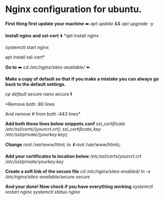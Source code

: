 # Nginx configuration for ubuntu.

**First thing first update your machine** ➡️ *apt update && apt upgrade -y*

**Install nginx and ssl-cert**
⬇️
*apt install nginx

systemctl start nginx

apt install ssl-cert*

**Go to** ➡️ *cd /etc/nginx/sites-available/* ⬅️

**Make a copy of default so that if you make a mistake you can always go back to the default settings.**

*cp default secure
nano secure*
⏬

*Remove both :80 lines

And remove # from both :443 lines*

**Add both these lines below snippets.conf**
*ssl_certificate /etc/ssl/certs/(yourcrt.crt);
ssl_certificate_key /etc/ssl/private/(yourkey.key);*

**Change**
*root /var/www/html;
to ⬇️
root /var/www/htmls;*

**Add your certificates to location below**
*/etc/ssl/certs/yourcrt.crt
/etc/ssl/private/yourkey.key*

**Create a soft link of the secure file**
*cd /etc/nginx/sites-enabled/
ln -s /etc/nginx/sites-available/secure secure*

**And your done!
Now check if you have everything working**
*systemctl restart nginx
systemctl status nginx*



